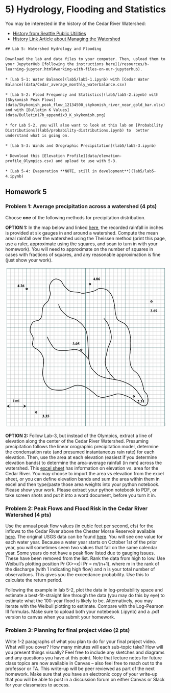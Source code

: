 # 5) Hydrology, Flooding and Statistics

You may be interested in the history of the Cedar River Watershed:
- [History from Seattle Public Utilities](https://www.seattle.gov/utilities/protecting-our-environment/our-water-sources/cedar-river-watershed/history)
- [History Link Article about Managing the Watershed](https://historylink.org/File/11004)

```note
## Lab 5: Watershed Hydrology and Flooding

Download the lab and data files to your computer. Then, upload them to your JupyterHub [following the instructions here](/resources/b-learning-jupyter.html#working-with-files-on-our-jupyterhub).

* [Lab 5-1: Water Balance](lab5/lab5-1.ipynb) with [Cedar Water Balance](data/Cedar_average_monthly_waterbalance.csv)

* [Lab 5-2: Flood Frequency and Statistics](lab5/lab5-2.ipynb) with [Skykomish Peak Flows](data/Skykomish_peak_flow_12134500_skykomish_river_near_gold_bar.xlsx) and with [Bulletin K Values](data/Bulletin17b_appendix3_K_skykomish.png) 

* for Lab 5-2, you will also want to look at this lab on [Probability Distributions](lab5/probability-distributions.ipynb) to  better understand what is going on.

* [Lab 5-3: Winds and Orographic Precipitation](lab5/lab5-3.ipynb)

* Download this [Elevation Profile](data/elevation-profile_Olympics.csv) and upload to use with 5-3.

* [Lab 5-4: Evaporation **NOTE, still in development**](lab5/lab5-4.ipynb)

```

## Homework 5

### Problem 1: Average precipitation across a watershed (4 pts)
Choose **one** of the following methods for precipitation distribution.

**OPTION 1:**  In the map below and linked [here](data/Theissen_homework_graphic.png), the recorded rainfall in inches is provided at six gauges in and around a watershed.  Compute the mean areal rainfall over the watershed using the Theissen method (print this page, use a ruler, approximate using the squares, and scan to turn in with your homework).  You will need to approximate on the number of squares in cases with fractions of squares, and any reasonable approximation is fine (just show your work).

![map](data/Theissen_homework_graphic.png)

**OPTION 2:**  Follow Lab-3, but instead of the Olympics, extract a line of elevation along the center of the Cedar River Watershed.  Presuming precipitation follows the linear orographic precipitation model, determine the condensation rate (and presumed instantaneous rain rate) for each elevation.  Then, use the area at each elevation (easiest if you determine elevation bands) to determine the area-average rainfall (in mm) across the watershed.  This [excel sheet](data/Cedar_elevation_area.xlsx) has information on elevation vs. area for the Cedar River.    You may choose to import the area vs elevation from the excel sheet, or you can define elevation bands and sum the area within them in excel and then type/paste those area weights into your python notebook.  Please show your work. Please extract your python notebook to PDF, or take screen shots and put it into a word document, before you turn it in. 

### Problem 2: Peak Flows and Flood Risk in the Cedar River Watershed (4 pts)

Use the annual peak flow values (in cubic feet per second, cfs) for the inflows to the Cedar River above the Chester Morse Reservoir available [here](lab5/Cedar_12115000_peakflows.xls).  The original USGS data can be found [here](https://nwis.waterdata.usgs.gov/wa/nwis/peak/?site_no=12115000&agency_cd=USGS).  You will see one value for each water year.  Because a water year starts on October 1st of the prior year, you will sometimes seem two values that fall on the same calendar year.  Some years do not have a peak flow listed due to gauging issues. These have been removed from the list.  Rank the data from high to low.  Use Weibull’s plotting position Pr (X>=x): Pr = m/(n+1), where m in the rank of the discharge (with 1 indicating high flow) and n is your total number of observations.  This gives you the exceedance probability.  Use this to calculate the return period.

Following the example in lab 5-2, plot the data in log-probability space and estimate a best-fit-straight line through the data (you may do this by eye) to estimate what the 100-year flood is likely to be. Alternatively, you may iterate with the Weibull plotting to estimate.  Compare with the Log-Pearson III formulas.  Make sure to upload both your notebeook (.ipynb) and a .pdf version to canvas when you submit your homework.

### Problem 3: Planning for final project video (2 pts)

Write 1-2 paragraphs of what you plan to do for your final project video.  What will you cover?  How many minutes will each sub-topic take?  How will you present things visually?  Feel free to include any sketches and diagrams and any questions you have at this point.  Note that lecture notes for future class topics are now available in Canvas – also feel free to reach out to the professor or TA.  This write-up will be peer reviewed as part of the next homework.  Make sure that you have an electronic copy of your write-up that you will be able to post in a discussion forum on either Canvas or Slack for your classmates to access.

